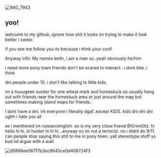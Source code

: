 ![IMG_7943](https://github.com/user-attachments/assets/cbc3483d-5284-43d4-82e8-c8a103671cf2)

## yoo!
welcome to my github..ignore how shit it looks im trying to make it look better i swear.

if you see me follow you its because i think your cool! 


Anyway info: My names keith, i am a man so..yeah obviously he/him

i need more pony town friends don't be scared to interact...i dont bite..i think

dni people under 10. i don't like talking to little kids.



im a huuugeee sucker for one wheat mark and homestuck so usually hang out with friends near the homestuck area or just around the map but sometimes making island maps for friends. 

I dont have a dni. int everyone i literally dgaf..except KIDS. kids dni dni dni ughh i hate you all

as i mentioned im russian/english. so is my very close friend @GrimGitz. hi hello hi hi..hi hunter hi hi hi...anyway no im not a terrorist. no i didnt do 9/11. can people stop saying this shit to me in pony town. yall stereotype stuff so bad lol argue with a wall. 

![d5898ee067f7b3ec8645ce0d408724f3](https://github.com/user-attachments/assets/afe98959-d689-478e-b8d1-34d85d96ab52)
